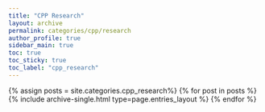 ```yaml
---
title: "CPP Research"
layout: archive
permalink: categories/cpp/research
author_profile: true
sidebar_main: true
toc: true
toc_sticky: true
toc_label: "cpp_research"
---
```


{% assign posts = site.categories.cpp_research%}
{% for post in posts %}
  {% include archive-single.html type=page.entries_layout %}
{% endfor %}